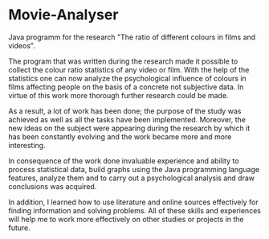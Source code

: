 Movie-Analyser
==============

Java programm for the research "The ratio of different colours in films and videos".

The program that was written during the research made it possible to collect the colour ratio statistics of any video or film. With the help of the statistics one can now analyze the psychological influence of colours in films affecting people on the basis of a concrete not subjective data. In virtue of this work more thorough further research could be made.

As a result, a lot of work has been done; the purpose of the study was achieved as well as all the tasks have been implemented. Moreover, the new ideas on the subject were appearing during the research by which it has been constantly evolving and the work became more and more interesting.

In consequence of the work done invaluable experience and ability to process statistical data, build graphs using the Java programming language features, analyze them and to carry out a psychological analysis and draw conclusions was acquired.

In addition, I learned how to use literature and online sources effectively for finding information and solving problems. All of these skills and experiences will help me to work more effectively on other studies or projects in the future.

